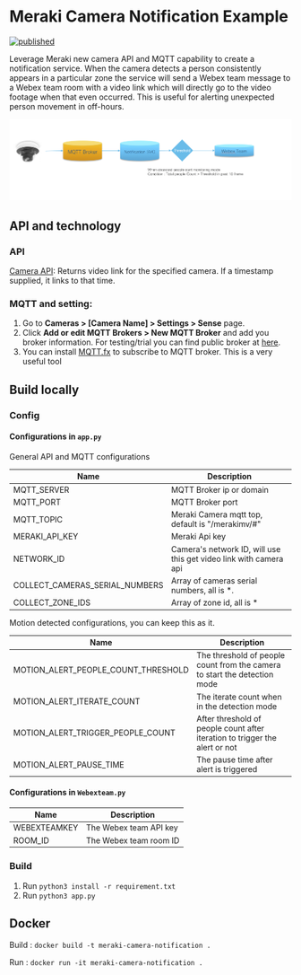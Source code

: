 # Meraki Camera Notification Example

[![published](https://static.production.devnetcloud.com/codeexchange/assets/images/devnet-published.svg)](https://developer.cisco.com/codeexchange/github/repo/CiscoDevNet/Meraki-Camera-Notification)

Leverage Meraki new camera API and MQTT capability to create a notification service. When the camera detects a person consistently appears in a particular zone the service will send a Webex team message to a Webex team room with a video link which will directly go to the video footage when that even occurred. This is useful for alerting unexpected person movement in off-hours.

![](/docs/digram.png)


## API and technology

### API

[Camera API](https://documenter.getpostman.com/view/897512/2To9xm#20d8eb95-2b3c-41cb-98de-61222b4d32d1): Returns video link for the specified camera. If a timestamp supplied, it links to that time.

### MQTT and setting:

1. Go to **Cameras > [Camera Name] > Settings > Sense** page.
2. Click **Add or edit MQTT Brokers > New MQTT Broker** and add you broker information. For testing/trial you can find public broker at [here](https://github.com/mqtt/mqtt.github.io/wiki/public_brokers).
3. You can install [MQTT.fx](https://mqttfx.jensd.de/) to subscribe to MQTT broker. This is a very useful tool



## Build locally
### Config
#### Configurations in `app.py`

General API and MQTT configurations

|Name|Description|
|---|---|
|MQTT_SERVER|MQTT Broker ip or domain|
|MQTT_PORT|MQTT Broker port|
|MQTT_TOPIC|Meraki Camera mqtt top, default is "/merakimv/#"|
|MERAKI_API_KEY|Meraki Api key|
|NETWORK_ID|Camera's network ID, will use this get video link with camera api|
|COLLECT_CAMERAS_SERIAL_NUMBERS|Array of cameras serial numbers, all is *.|
|COLLECT_ZONE_IDS|Array of zone id, all is *|

Motion detected configurations, you can keep this as it.

|Name|Description|
|---|---|
|MOTION_ALERT_PEOPLE_COUNT_THRESHOLD| The threshold of people count from the camera to start the detection mode|
|MOTION_ALERT_ITERATE_COUNT| The iterate count when in the detection mode|
|MOTION_ALERT_TRIGGER_PEOPLE_COUNT| After threshold of people count after iteration to trigger the alert or not|
|MOTION_ALERT_PAUSE_TIME|The pause time after alert is triggered|

#### Configurations in `Webexteam.py`

|Name|Description|
|---|---|
|WEBEXTEAMKEY|The Webex team API key|
|ROOM_ID| The Webex team room ID|

### Build
1. Run `python3 install -r requirement.txt`
2. Run `python3 app.py`


## Docker

Build : `docker build -t meraki-camera-notification .`

Run : `docker run -it meraki-camera-notification .`
